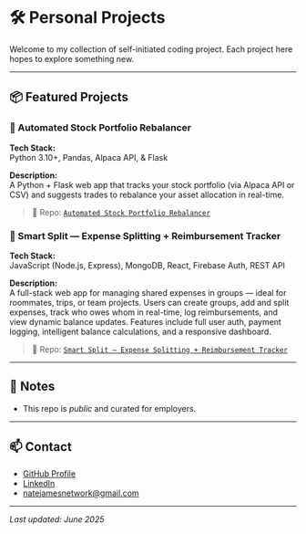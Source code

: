 # 🛠️ Personal Projects

Welcome to my collection of self-initiated coding project. Each project here hopes to explore something new.

---

## 📦 Featured Projects

### 🧾 Automated Stock Portfolio Rebalancer
**Tech Stack:**                         
Python 3.10+, Pandas, Alpaca API, & Flask

**Description:**  
A Python + Flask web app that tracks your stock portfolio (via Alpaca API or CSV) and suggests trades to rebalance your asset allocation in real-time.

> 🔗 Repo: [`Automated Stock Portfolio Rebalancer`](https://github.com/natejamesgithub/automated-portfolio-rebalancer)


### 💸 Smart Split — Expense Splitting + Reimbursement Tracker
**Tech Stack:**  
JavaScript (Node.js, Express), MongoDB, React, Firebase Auth, REST API

**Description:**  
A full-stack web app for managing shared expenses in groups — ideal for roommates, trips, or team projects. Users can create groups, add and split expenses, track who owes whom in real-time, log reimbursements, and view dynamic balance updates. Features include full user auth, payment logging, intelligent balance calculations, and a responsive dashboard. 

> 🔗 Repo: [`Smart Split — Expense Splitting + Reimbursement Tracker`](https://github.com/natejamesgithub/smart-split)

---

## 📌 Notes

- This repo is *public* and curated for employers.

---

## 📫 Contact

- [GitHub Profile](https://github.com/natejamesgithub)  
- [LinkedIn](www.linkedin.com/in/natejames2027)  
- natejamesnetwork@gmail.com

---

*Last updated: June 2025*
